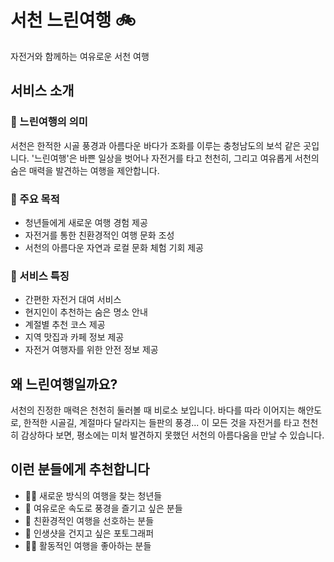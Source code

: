 # 서천 느린여행 🚲
자전거와 함께하는 여유로운 서천 여행

## 서비스 소개

### 🌊 느린여행의 의미

서천은 한적한 시골 풍경과 아름다운 바다가 조화를 이루는 충청남도의 보석 같은 곳입니다. '느린여행'은 바쁜 일상을 벗어나 자전거를 타고 천천히, 그리고 여유롭게 서천의 숨은 매력을 발견하는 여행을 제안합니다.

### 🎯 주요 목적
- 청년들에게 새로운 여행 경험 제공
- 자전거를 통한 친환경적인 여행 문화 조성
- 서천의 아름다운 자연과 로컬 문화 체험 기회 제공

### 🌿 서비스 특징
- 간편한 자전거 대여 서비스
- 현지인이 추천하는 숨은 명소 안내
- 계절별 추천 코스 제공
- 지역 맛집과 카페 정보 제공
- 자전거 여행자를 위한 안전 정보 제공

## 왜 느린여행일까요?

서천의 진정한 매력은 천천히 둘러볼 때 비로소 보입니다. 바다를 따라 이어지는 해안도로, 한적한 시골길, 계절마다 달라지는 들판의 풍경... 이 모든 것을 자전거를 타고 천천히 감상하다 보면, 평소에는 미처 발견하지 못했던 서천의 아름다움을 만날 수 있습니다.

## 이런 분들에게 추천합니다

- 🚴‍♂️ 새로운 방식의 여행을 찾는 청년들
- 🌅 여유로운 속도로 풍경을 즐기고 싶은 분들
- 🍃 친환경적인 여행을 선호하는 분들
- 📸 인생샷을 건지고 싶은 포토그래퍼
- 🏃‍♀️ 활동적인 여행을 좋아하는 분들

